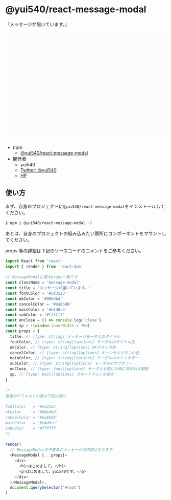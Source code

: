 # @yui540/react-message-modal

『メッセージが届いています。』

![demo](./res/demo.gif)

- npm
  - [@yui540/react-message-modal](https://www.npmjs.com/package/@yui540/react-message-modal)
- 開発者
  - yui540
  - [Twitter: @yui540](https://twitter.com/yui540)
  - [HP](https://yui540.graphics/)

## 使い方

まず、自身のプロジェクトに`@yui540/react-message-modal`をインストールしてください。

```bash
$ npm i @yui540/react-message-modal -S
```

あとは、自身のプロジェクトの組み込みたい箇所にコンポーネントをマウントしてください。

props 等の詳細は下記のソースコードのコメントをご参考ください。

```javascript
import React from 'react'
import { render } from 'react-dom'

// MessageModalに渡すprops一覧です
const className = 'message-modal'
const title = 'メッセージが届いています。'
const fontColor = '#5d3523'
const okColor = '#90bdbd'
const cancelColor = '#ea8b98'
const mainColor = '#e4d6ce'
const subColor = '#ffffff'
const onClose = () => console.log('close')
const sp = !(window.innerWidth > 760)
const props = {
  title, // [type: string] メッセージモーダルのタイトル
  fontColor, // [type: string][options] モーダルのタイトル色
  okColor, // [type: string][options] OKボタンの色
  cancelColor, // [type: string][options] キャンセルボタンの色
  mainColor, // [type: string][options] モーダルのメインカラー
  subColor, // [type: string][options] モーダルのサブカラー
  onClose, // [type: func][options] モーダルを閉じた時に呼ばれる関数
  sp, // [type: bool][options] スマートフォンか否か
}

/*
各色のデフォルトの値は下記の通り

fontColor   = '#5d3523
okColor     = '#90bdbd'
cancelColor = '#ea8b98'
mainColor   = '#e4d6ce'
subColor    = '#ffffff'
*/

render(
  // MessageModalの子要素がメッセージの内容になります
  <MessageModal {...props}>
    <div>
      <h1>はじめまして。</h1>
      <p>はじめまして。yui540です。</p>
    </div>
  </MessageModal>,
  document.querySelector('#root')
)
```

